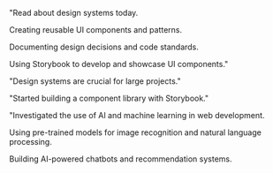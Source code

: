 "Read about design systems today.

Creating reusable UI components and patterns.

Documenting design decisions and code standards.

Using Storybook to develop and showcase UI components."

"Design systems are crucial for large projects."

"Started building a component library with Storybook."

"Investigated the use of AI and machine learning in web development.

Using pre-trained models for image recognition and natural language processing.

Building AI-powered chatbots and recommendation systems.